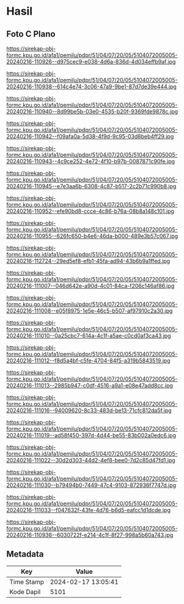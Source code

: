 # Hasil

## Foto C Plano

https://sirekap-obj-formc.kpu.go.id/afa1/pemilu/pdpr/51/04/07/20/05/5104072005005-20240216-110926--d975cec9-e038-4d6a-836d-4d034effb9af.jpg

https://sirekap-obj-formc.kpu.go.id/afa1/pemilu/pdpr/51/04/07/20/05/5104072005005-20240216-110938--614c4e74-3c06-47a9-9be1-87d7de39e444.jpg

https://sirekap-obj-formc.kpu.go.id/afa1/pemilu/pdpr/51/04/07/20/05/5104072005005-20240216-110940--8d99be5b-03e0-4535-b20f-9369fde9878c.jpg

https://sirekap-obj-formc.kpu.go.id/afa1/pemilu/pdpr/51/04/07/20/05/5104072005005-20240216-110942--f09afa0a-5d38-4f9d-9c95-03d8beb4ff29.jpg

https://sirekap-obj-formc.kpu.go.id/afa1/pemilu/pdpr/51/04/07/20/05/5104072005005-20240216-110943--4c9ce252-4e72-4f10-b97b-0087871c90fe.jpg

https://sirekap-obj-formc.kpu.go.id/afa1/pemilu/pdpr/51/04/07/20/05/5104072005005-20240216-110945--e7e3aa6b-6308-4c87-b517-2c2b71c990b8.jpg

https://sirekap-obj-formc.kpu.go.id/afa1/pemilu/pdpr/51/04/07/20/05/5104072005005-20240216-110952--efe90bd8-ccce-4c86-b76a-08b8a148c101.jpg

https://sirekap-obj-formc.kpu.go.id/afa1/pemilu/pdpr/51/04/07/20/05/5104072005005-20240216-110955--626fc650-b4e6-46da-b000-489e3b57c067.jpg

https://sirekap-obj-formc.kpu.go.id/afa1/pemilu/pdpr/51/04/07/20/05/5104072005005-20240216-112724--29ed5ef8-efb1-45fa-ad94-43b6b9a1ffed.jpg

https://sirekap-obj-formc.kpu.go.id/afa1/pemilu/pdpr/51/04/07/20/05/5104072005005-20240216-111007--046d642e-a90d-4c01-84ca-f206c146af86.jpg

https://sirekap-obj-formc.kpu.go.id/afa1/pemilu/pdpr/51/04/07/20/05/5104072005005-20240216-111008--e05f8975-1e5e-46c5-b507-af97910c2a30.jpg

https://sirekap-obj-formc.kpu.go.id/afa1/pemilu/pdpr/51/04/07/20/05/5104072005005-20240216-111010--0a25cbc7-614a-4c1f-a5ae-c0cd0af3ca43.jpg

https://sirekap-obj-formc.kpu.go.id/afa1/pemilu/pdpr/51/04/07/20/05/5104072005005-20240216-111012--f8d5a4bf-c5fe-4704-84f5-a319b5843519.jpg

https://sirekap-obj-formc.kpu.go.id/afa1/pemilu/pdpr/51/04/07/20/05/5104072005005-20240216-111013--2985b947-c0df-4516-a9a1-e08e47add8cc.jpg

https://sirekap-obj-formc.kpu.go.id/afa1/pemilu/pdpr/51/04/07/20/05/5104072005005-20240216-111016--94009620-8c33-483d-be13-71cfc812da5f.jpg

https://sirekap-obj-formc.kpu.go.id/afa1/pemilu/pdpr/51/04/07/20/05/5104072005005-20240216-111019--ad58f450-397d-4d44-be55-83b002a0edc6.jpg

https://sirekap-obj-formc.kpu.go.id/afa1/pemilu/pdpr/51/04/07/20/05/5104072005005-20240216-111022--30d2d303-44d2-4ef8-bee0-7d2c85d47fd1.jpg

https://sirekap-obj-formc.kpu.go.id/afa1/pemilu/pdpr/51/04/07/20/05/5104072005005-20240216-111030--b79494b0-7449-47c4-9103-872936f7747d.jpg

https://sirekap-obj-formc.kpu.go.id/afa1/pemilu/pdpr/51/04/07/20/05/5104072005005-20240216-111033--f047632f-43fe-4d76-b6d5-eafcc1d1dcde.jpg

https://sirekap-obj-formc.kpu.go.id/afa1/pemilu/pdpr/51/04/07/20/05/5104072005005-20240216-110936--6030722f-e214-4c1f-8f27-998a5b60a743.jpg


## Metadata

| Key        | Value               |
| ---------- | ------------------- |
| Time Stamp | 2024-02-17 13:05:41 |
| Kode Dapil | 5101                |



